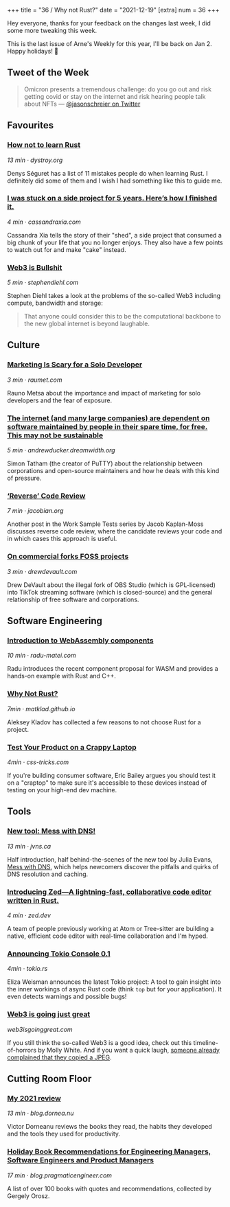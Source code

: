 +++
title = "36 / Why not Rust?"
date = "2021-12-19"
[extra]
num = 36
+++

Hey everyone, thanks for your feedback on the changes last week, I did some more tweaking this week.

This is the last issue of Arne's Weekly for this year, I'll be back on Jan 2. Happy holidays! 🎅

## Tweet of the Week
> Omicron presents a tremendous challenge: do you go out and risk getting covid or stay on the internet and risk hearing people talk about NFTs
> — [@jasonschreier on Twitter](https://twitter.com/jasonschreier/status/1471550750492966925)

## Favourites
### [How not to learn Rust](https://dystroy.org/blog/how-not-to-learn-rust/)
_13 min · dystroy.org_

Denys Séguret has a list of 11 mistakes people do when learning Rust. I definitely did some of them and I wish I had something like this to guide me.

### [I was stuck on a side project for 5 years. Here’s how I finished it.](https://cassandraxia.com/writing/shed.html)
_4 min · cassandraxia.com_

Cassandra Xia tells the story of their "shed", a side project that consumed a big chunk of your life that you no longer enjoys. They also have a few points to watch out for and make "cake" instead.

### [Web3 is Bullshit](https://www.stephendiehl.com/blog/web3-bullshit.html)
_5 min · stephendiehl.com_

Stephen Diehl takes a look at the problems of the so-called Web3 including compute, bandwidth and storage:

> That anyone could consider this to be the computational backbone to the new global internet is beyond laughable.

## Culture

### [Marketing Is Scary for a Solo Developer](https://raumet.com/marketing)
_3 min · raumet.com_

Rauno Metsa about the importance and impact of marketing for solo developers and the fear of exposure.

### [The internet (and many large companies) are dependent on software maintained by people in their spare time, for free. This may not be sustainable](https://andrewducker.dreamwidth.org/4085856.html?thread=28352864#cmt28352864)
_5 min · andrewducker.dreamwidth.org_

Simon Tatham (the creator of PuTTY) about the relationship between corporations and open-source maintainers and how he deals with this kind of pressure.

### [‘Reverse’ Code Review](https://jacobian.org/2021/dec/15/wst-reverse-review/)
_7 min · jacobian.org_

Another post in the Work Sample Tests series by Jacob Kaplan-Moss discusses reverse code review, where the candidate reviews your code and in which cases this approach is useful.

### [On commercial forks FOSS projects](https://drewdevault.com/2021/12/18/Commercial-forks-of-FOSS-projects.html)
_3 min · drewdevault.com_

Drew DeVault about the illegal fork of OBS Studio (which is GPL-licensed) into TikTok streaming software (which is closed-source) and the general relationship of free software and corporations.

## Software Engineering

### [Introduction to WebAssembly components](https://radu-matei.com/blog/intro-wasm-components/)
_10 min · radu-matei.com_

Radu introduces the recent component proposal for WASM and provides a hands-on example with Rust and C++.

### [Why Not Rust?](https://matklad.github.io//2020/09/20/why-not-rust.html)
_7min · matklad.github.io_

Aleksey Kladov has collected a few reasons to not choose Rust for a project.

### [Test Your Product on a Crappy Laptop](https://css-tricks.com/test-your-product-on-a-crappy-laptop/)
_4min · css-tricks.com_

If you're building consumer software, Eric Bailey argues you should test it on a "craptop" to make sure it's accessible to these devices instead of testing on your high-end dev machine. 

## Tools
### [New tool: Mess with DNS!](https://jvns.ca/blog/2021/12/15/mess-with-dns/)
_13 min · jvns.ca_

Half introduction, half behind-the-scenes of the new tool by Julia Evans, [Mess with DNS](https://messwithdns.net), which helps newcomers discover the pitfalls and quirks of DNS resolution and caching.

### [Introducing Zed—A lightning-fast, collaborative code editor written in Rust.](https://zed.dev)
_4 min · zed.dev_

A team of people previously working at Atom or Tree-sitter are building a native, efficient code editor with real-time collaboration and I'm hyped.

### [Announcing Tokio Console 0.1](https://tokio.rs/blog/2021-12-announcing-tokio-console)
_4min · tokio.rs_

Eliza Weisman announces the latest Tokio project: A tool to gain insight into the inner workings of async Rust code (think `top` but for your application). It even detects warnings and possible bugs!

### [Web3 is going just great](https://web3isgoinggreat.com)
_web3isgoinggreat.com_

If you still think the so-called Web3 is a good idea, check out this timeline-of-horrors by Molly White. And if you want a quick laugh, [someone already complained that they copied a JPEG](https://mobile.twitter.com/molly0xFFF/status/1471581442408812545).

## Cutting Room Floor
### [My 2021 review](https://blog.dornea.nu/2021/12/13/my-2021-review/)
_13 min · blog.dornea.nu_

Victor Dorneanu reviews the books they read, the habits they developed and the tools they used for productivity.

### [Holiday Book Recommendations for Engineering Managers, Software Engineers and Product Managers](https://blog.pragmaticengineer.com/holiday-tech-book-recommendations/)
_17 min · blog.pragmaticengineer.com_

A list of over 100 books with quotes and recommendations, collected by Gergely Orosz.